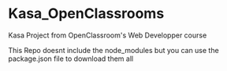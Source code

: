 # Kasa_OpenClassrooms
Kasa Project from OpenClassroom's Web Developper course


This Repo doesnt include the node_modules but you can use the package.json file to download them all
